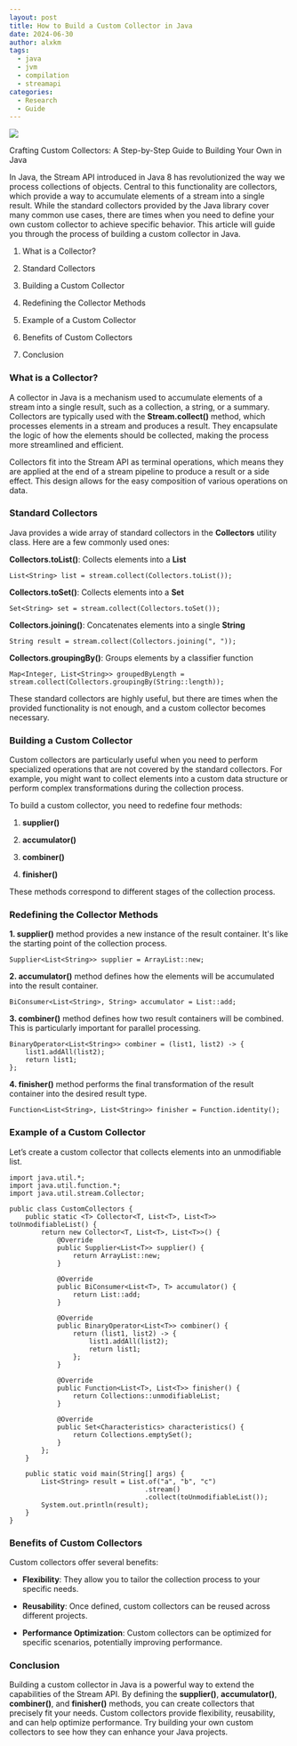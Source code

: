 ```yaml
---
layout: post
title: How to Build a Custom Collector in Java
date: 2024-06-30
author: alxkm
tags:
  - java
  - jvm
  - compilation
  - streamapi
categories:
  - Research
  - Guide
---
```


![](https://cdn-images-1.medium.com/max/2000/1*l5mRhKaiA_6L2LOBKkTNhA.jpeg)

Crafting Custom Collectors: A Step-by-Step Guide to Building Your Own in Java

In Java, the Stream API introduced in Java 8 has revolutionized the way we process collections of objects. Central to this functionality are collectors, which provide a way to accumulate elements of a stream into a single result. While the standard collectors provided by the Java library cover many common use cases, there are times when you need to define your own custom collector to achieve specific behavior. This article will guide you through the process of building a custom collector in Java.

1. What is a Collector?

2. Standard Collectors

3. Building a Custom Collector

4. Redefining the Collector Methods

5. Example of a Custom Collector

6. Benefits of Custom Collectors

7. Conclusion

### What is a Collector?

A collector in Java is a mechanism used to accumulate elements of a stream into a single result, such as a collection, a string, or a summary. Collectors are typically used with the **Stream.collect()** method, which processes elements in a stream and produces a result. They encapsulate the logic of how the elements should be collected, making the process more streamlined and efficient.

Collectors fit into the Stream API as terminal operations, which means they are applied at the end of a stream pipeline to produce a result or a side effect. This design allows for the easy composition of various operations on data.

### Standard Collectors

Java provides a wide array of standard collectors in the **Collectors** utility class. Here are a few commonly used ones:

**Collectors.toList()**: Collects elements into a **List**

    List<String> list = stream.collect(Collectors.toList());

**Collectors.toSet()**: Collects elements into a **Set**

    Set<String> set = stream.collect(Collectors.toSet());

**Collectors.joining()**: Concatenates elements into a single **String**

    String result = stream.collect(Collectors.joining(", "));

**Collectors.groupingBy()**: Groups elements by a classifier function

    Map<Integer, List<String>> groupedByLength = stream.collect(Collectors.groupingBy(String::length));

These standard collectors are highly useful, but there are times when the provided functionality is not enough, and a custom collector becomes necessary.

### Building a Custom Collector

Custom collectors are particularly useful when you need to perform specialized operations that are not covered by the standard collectors. For example, you might want to collect elements into a custom data structure or perform complex transformations during the collection process.

To build a custom collector, you need to redefine four methods:

1. **supplier()**

2. **accumulator()**

3. **combiner()**

4. **finisher()**

These methods correspond to different stages of the collection process.

### Redefining the Collector Methods

**1. supplier()** method provides a new instance of the result container. It's like the starting point of the collection process.

    Supplier<List<String>> supplier = ArrayList::new;

**2. accumulator()** method defines how the elements will be accumulated into the result container.

    BiConsumer<List<String>, String> accumulator = List::add;

**3. combiner()** method defines how two result containers will be combined. This is particularly important for parallel processing.

    BinaryOperator<List<String>> combiner = (list1, list2) -> {
        list1.addAll(list2);
        return list1;
    };

**4. finisher()** method performs the final transformation of the result container into the desired result type.

    Function<List<String>, List<String>> finisher = Function.identity();

### Example of a Custom Collector

Let’s create a custom collector that collects elements into an unmodifiable list.

    import java.util.*;
    import java.util.function.*;
    import java.util.stream.Collector;
    
    public class CustomCollectors {
        public static <T> Collector<T, List<T>, List<T>> toUnmodifiableList() {
            return new Collector<T, List<T>, List<T>>() {
                @Override
                public Supplier<List<T>> supplier() {
                    return ArrayList::new;
                }
    
                @Override
                public BiConsumer<List<T>, T> accumulator() {
                    return List::add;
                }
    
                @Override
                public BinaryOperator<List<T>> combiner() {
                    return (list1, list2) -> {
                        list1.addAll(list2);
                        return list1;
                    };
                }
    
                @Override
                public Function<List<T>, List<T>> finisher() {
                    return Collections::unmodifiableList;
                }
    
                @Override
                public Set<Characteristics> characteristics() {
                    return Collections.emptySet();
                }
            };
        }
    
        public static void main(String[] args) {
            List<String> result = List.of("a", "b", "c")
                                      .stream()
                                      .collect(toUnmodifiableList());
            System.out.println(result);
        }
    }

### Benefits of Custom Collectors

Custom collectors offer several benefits:

* **Flexibility**: They allow you to tailor the collection process to your specific needs.

* **Reusability**: Once defined, custom collectors can be reused across different projects.

* **Performance Optimization**: Custom collectors can be optimized for specific scenarios, potentially improving performance.

### Conclusion

Building a custom collector in Java is a powerful way to extend the capabilities of the Stream API. By defining the **supplier()**, **accumulator()**, **combiner()**, and **finisher()** methods, you can create collectors that precisely fit your needs. Custom collectors provide flexibility, reusability, and can help optimize performance. Try building your own custom collectors to see how they can enhance your Java projects.
